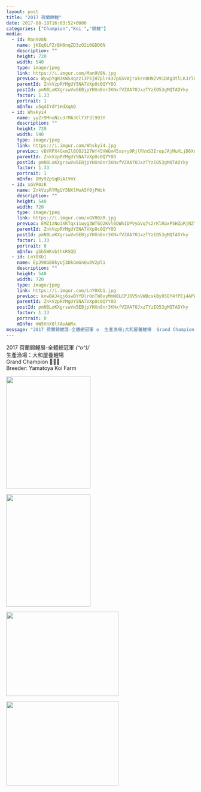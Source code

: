 ```yaml
---
layout: post
title: "2017 荷蘭錦鯉" 
date: 2017-08-18T16:03:52+0000 
categories: ["Champion","Koi ","錦鯉"] 
media:
  - id: Man9V8N
    name: jKEq0LPZrBH0nqZD3zO2i6GDD6N
    description: ""   
    height: 720
    width: 540
    type: image/jpeg
    link: https://i.imgur.com/Man9V8N.jpg
    prevLoc: WywpYgN3KWS4qzz13P5jH7plr437pGSVAjrxkrn8HN2V91DAg3tlLKJrl0l1tqXJ0Yj97DtRwGk47rqLUwGoxjAxKWHRzgDjyJ4EI09lP7y3GBcpozZVrrQDSQl2gBXD6Jho0ZENmE6xcMor9AkyXDu6n0R0JJ2vFkMWDkZJj7HEJJomNQLvCZvnV99Bj8iMPX1yEwW0hL09Xp4QvLu1wjxgD2krc7OLVkDRlXiE3rRvlNp3IyZPw38wRXcjQE1VnDx9Fx2
    parentId: ZnkVzpRYMgUY5NA7VXpOc0QYY0O
    postId: pmN8LoKXgrswVw5EBjpYHXn8nr3KNxfVZAA7OJxzTYzEO53gMQTADYky
    factor: 1.33
    portrait: 1
    mInfo: u5qdIYdY1HdXqAQ
  - id: Whskyi4
    name: yyZr9MnoNzu3rMA3GlY3F3l993Y
    description: ""   
    height: 720
    width: 540
    type: image/jpeg
    link: https://i.imgur.com/Whskyi4.jpg
    prevLoc: vBYRPX4GxmIl8OOJ127Wf45VWGm45xsry9RjlRVnS3EropJAjMuXLjD6XnXvIzB4WXRMj1FXkDLYQ9Gqf7wv1WwpW8UXrZkmZzEwfDvqO1LKjRfq9KWV5582f0AP93wAX0FLyzoDBV1DUwxpvVR69lSYono44Yx5czvV8zqw9YT0VVWEM4xpuAL2NDD7Jghzjp14VrM8H9XBMQPXjqh5ZJjW1mN2tPlOgqPNRQclKZMK0YQBT0A9KKv4AkH8V3kwggnEIm2
    parentId: ZnkVzpRYMgUY5NA7VXpOc0QYY0O
    postId: pmN8LoKXgrswVw5EBjpYHXn8nr3KNxfVZAA7OJxzTYzEO53gMQTADYky
    factor: 1.33
    portrait: 1
    mInfo: DMy9ZpSqBiA1VmY
  - id: xGVR0zR
    name: ZnkVzpRYMgUY5NXlMoA5f0jPWok
    description: ""   
    height: 540
    width: 720
    type: image/jpeg
    link: https://i.imgur.com/xGVR0zR.jpg
    prevLoc: EMZ1zNo3XKTqx11wyg3WT6Q2Kvl6QWh1DPVyGVq7s2rKlRGxP5HZpRjNZYZ3u7XnrXEZDpFxgZ86wPQquVWON61jOxHvQ54LJoykCr7v3mWz0YhqNNBzLmz2cwMg9kv3l0cVjjQJNyV6UkvGrP56ARhKQAqkEvx3uYjXWYy89KFoPPXzAQjvtnXRxkk5A5S9vqyEZ4EDT2wkBONv4yTN3wm0JowASQGRrO2Wkws9NG3WWLXVty90ZoY3gMC2zYxVZ4mAILp
    parentId: ZnkVzpRYMgUY5NA7VXpOc0QYY0O
    postId: pmN8LoKXgrswVw5EBjpYHXn8nr3KNxfVZAA7OJxzTYzEO53gMQTADYky
    factor: 1.33
    portrait: 0
    mInfo: gbb5WKvbthkRSQQ
  - id: LnY0Xb1
    name: EpJ90GB8kyUj3DkGmGnQu8V2pl1
    description: ""   
    height: 540
    width: 720
    type: image/jpeg
    link: https://i.imgur.com/LnY0Xb1.jpg
    prevLoc: knwBAJ4qj6swBYYDlrOnTW8xyMmW8LCPJ6V5nVWBcxkBy95OY4fPEj4APWP8cgNEPNwQ1nu4EMy67QpLF1VyrYV8ovCwZVzovBoEuX5g9YEZ70H6PA9j06ZAC1KYjvGR5ECWBWNpDloQTz311Mxp9ksNOkz5r5M8IxQqgx9wjosmVV3G9xy5S32JowwxVRfpyMJYWVK0fyBM440ny6sMoX9OGVzruvrQVAzB0Wu9A1rJM15QC6X3nl7gM8CNZpxZ8JD9Sox
    parentId: ZnkVzpRYMgUY5NA7VXpOc0QYY0O
    postId: pmN8LoKXgrswVw5EBjpYHXn8nr3KNxfVZAA7OJxzTYzEO53gMQTADYky
    factor: 1.33
    portrait: 0
    mInfo: mW5VnX8ltAeAWRx
message: "2017 荷蘭錦鯉展-全體總冠軍 o  生產漁場;大和屋養鯉場  Grand Champion 🎊🎉🍾️  Breeder; Yamatoya Koi Farm"
---
```


2017 荷蘭錦鯉展-全體總冠軍 *\(^o^)/*  
生產漁場：大和屋養鯉場  
Grand Champion 🎊🎉🍾️  
Breeder: Yamatoya Koi Farm


[//]: #media:  
<a href="https://i.imgur.com/Man9V8N.jpg"><img src="https://i.imgur.com/Man9V8N.jpg" height="300" width="225" /></a> 
  

<a href="https://i.imgur.com/Whskyi4.jpg"><img src="https://i.imgur.com/Whskyi4.jpg" height="300" width="225" /></a> 
  

<a href="https://i.imgur.com/xGVR0zR.jpg"><img src="https://i.imgur.com/xGVR0zR.jpg" height="225" width="300" /></a> 
  

<a href="https://i.imgur.com/LnY0Xb1.jpg"><img src="https://i.imgur.com/LnY0Xb1.jpg" height="225" width="300" /></a> 
 

